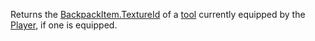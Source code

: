 Returns the [BackpackItem.TextureId](https://developer.roblox.com/api-reference/property/BackpackItem/TextureId) of a [tool](https://wiki.roblox.com/index.php?title=Tool) currently equipped by the [Player](https://wiki.roblox.com/index.php?title=Player), if one is equipped.